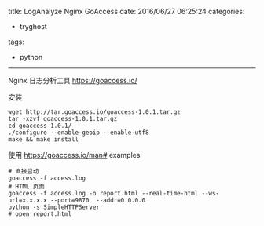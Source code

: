 title: LogAnalyze Nginx GoAccess
date: 2016/06/27 06:25:24
categories:
 - tryghost

tags:
 - python 



---

Nginx 日志分析工具
https://goaccess.io/

安装
```language-bash
wget http://tar.goaccess.io/goaccess-1.0.1.tar.gz 
tar -xzvf goaccess-1.0.1.tar.gz 
cd goaccess-1.0.1/ 
./configure --enable-geoip --enable-utf8 
make && make install 
```
使用
https://goaccess.io/man# examples


```language-bash
# 直接启动
goaccess -f access.log
# HTML 页面
goaccess -f access.log -o report.html --real-time-html --ws-url=x.x.x.x --port=9870  --addr=0.0.0.0
python -s SimpleHTTPServer
# open report.html
```





